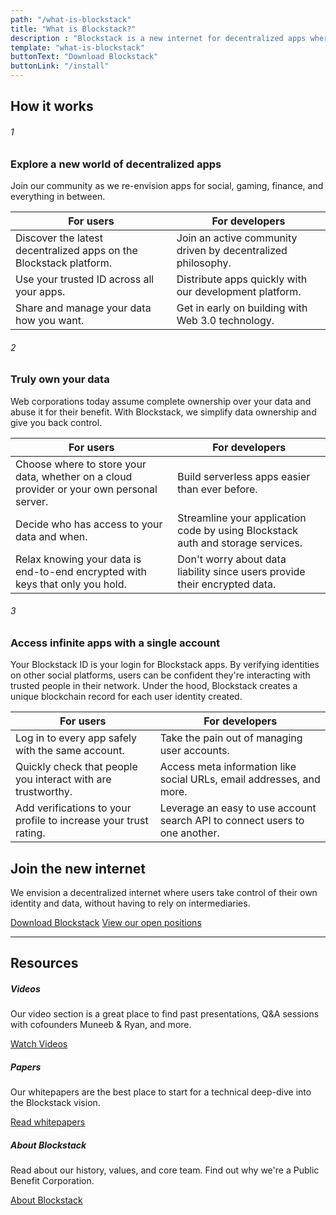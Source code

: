 ```yaml
---
path: "/what-is-blockstack"
title: "What is Blockstack?"
description : "Blockstack is a new internet for decentralized apps where users own their data. Blockstack's platform helps entrepreneurs and engineers build these apps and deliver better end-user experiences."
template: "what-is-blockstack"
buttonText: "Download Blockstack"
buttonLink: "/install"
---
```


## How it works

###### 1
### Explore a new world of decentralized apps
Join our community as we re-envision apps for social, gaming, finance, and everything in between.

For users | For developers
--- | ---
Discover the latest decentralized apps on the Blockstack platform. | Join an active community driven by decentralized philosophy.
Use your trusted ID across all your apps. | Distribute apps quickly with our development platform.
Share and manage your data how you want. | Get in early on building with Web 3.0 technology.

###### 2
### Truly own your data
Web corporations today assume complete ownership over your data and abuse it for their benefit. With Blockstack, we simplify data ownership and give you back control.

For users | For developers
--- | ---
Choose where to store your data, whether on a cloud provider or your own personal server. | Build serverless apps easier than ever before.
Decide who has access to your data and when. | Streamline your application code by using Blockstack auth and storage services.
Relax knowing your data is end-to-end encrypted with keys that only you hold. | Don't worry about data liability since users provide their encrypted data.

###### 3
### Access infinite apps with a single account
Your Blockstack ID is your login for Blockstack apps. By verifying identities on other social platforms, users can be confident they're interacting with trusted people in their network. Under the hood, Blockstack creates a unique blockchain record for each user identity created.

For users | For developers
--- | ---
Log in to every app safely with the same account. | Take the pain out of managing user accounts.
Quickly check that people you interact with are trustworthy. | Access meta information like social URLs, email addresses, and more.
Add verifications to your profile to increase your trust rating. | Leverage an easy to use account search API to connect users to one another.


## Join the new internet
We envision a decentralized internet where users take control of their own identity and data, without having to rely on intermediaries.

<a href="/install" class="button">Download Blockstack</a>
<a href="/careers" class="button secondary">View our open positions</a>

---

## Resources
##### Videos
Our video section is a great place to find past presentations, Q&A sessions with cofounders Muneeb & Ryan, and more.

<a href="/videos" class="button secondary">Watch Videos</a>

##### Papers
Our whitepapers are the best place to start for a technical deep-dive into the Blockstack vision.

<a href="/papers" class="button secondary">Read whitepapers</a>

##### About Blockstack
Read about our history, values, and core team. Find out why we're a Public Benefit Corporation.

<a href="/about" class="button secondary">About Blockstack</a>
